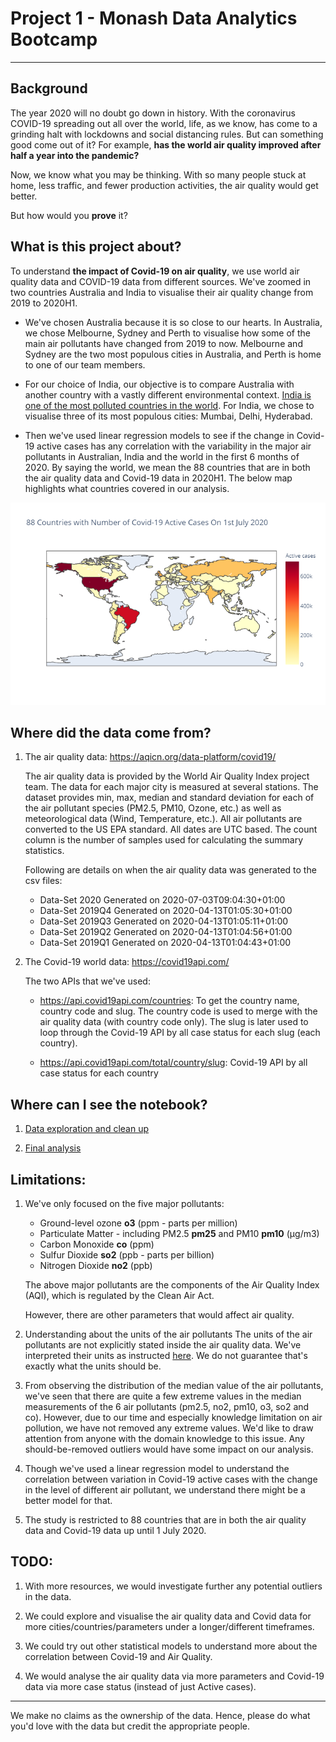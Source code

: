 # Project 1 - Monash Data Analytics Bootcamp
---

## Background

The year 2020 will no doubt go down in history. With the coronavirus COVID-19 spreading out all over the world, life, as we know, has come to a grinding halt with lockdowns and social distancing rules. But can something good come out of it? For example, **has the world air quality improved after half a year into the pandemic?**

Now, we know what you may be thinking. With so many people stuck at home, less traffic, and fewer production activities, the air quality would get better.

But how would you **prove** it?

## What is this project about?

To understand **the impact of Covid-19 on air quality**, we use world air quality data and COVID-19 data from different sources.
We've zoomed in two countries Australia and India to visualise their air quality change from 2019 to 2020H1.

* We've chosen Australia because it is so close to our hearts. In Australia, we chose Melbourne, Sydney and Perth to visualise how some of the main air pollutants have changed from 2019 to now. Melbourne and Sydney are the two most populous cities in Australia, and Perth is home to one of our team members.

* For our choice of India, our objective is to compare Australia with another country with a vastly different environmental context. [India is one of the most polluted countries in the world](https://worldpopulationreview.com/country-rankings/most-polluted-countries). For India, we chose to visualise three of its most populous cities: Mumbai, Delhi, Hyderabad.

* Then we've used linear regression models to see if the change in Covid-19 active cases has any correlation with the variability in the major air pollutants in Australian, India and the world in the first 6 months of 2020. By saying the world, we mean the 88 countries that are in both the air quality data and Covid-19 data in 2020H1. The below map highlights what countries covered in our analysis.

![Countries](images/COVID_map.png)

## Where did the data come from?

1. The air quality data: https://aqicn.org/data-platform/covid19/

    The air quality data is provided by the World Air Quality Index project team. The data for each major city is measured at several stations. The dataset provides min, max, median and standard deviation for each of the air pollutant species (PM2.5, PM10, Ozone, etc.) as well as meteorological data (Wind, Temperature, etc.). All air pollutants are converted to the US EPA standard. All dates are UTC based. The count column is the number of samples used for calculating the summary statistics. 
    
    Following are details on when the air quality data was generated to the csv files:
    
    * Data-Set 2020 Generated on 2020-07-03T09:04:30+01:00
    * Data-Set 2019Q4 Generated on 2020-04-13T01:05:30+01:00
    * Data-Set 2019Q3 Generated on 2020-04-13T01:05:11+01:00
    * Data-Set 2019Q2 Generated on 2020-04-13T01:04:56+01:00
    * Data-Set 2019Q1 Generated on 2020-04-13T01:04:43+01:00
    
2. The Covid-19 world data: https://covid19api.com/

    The two APIs that we've used:
    
    * https://api.covid19api.com/countries: To get the country name, country code and slug. The country code is used to merge with the air quality data (with country code only). The slug is later used to loop through the Covid-19 API by all case status for each slug (each country).
    
    * https://api.covid19api.com/total/country/slug: Covid-19 API by all case status for each country
    
## Where can I see the notebook?

1. [Data exploration and clean up](https://github.com/poojaisabelle/Project-One/blob/master/data_exploration_cleanup_MASTER.ipynb)

2. [Final analysis](https://github.com/poojaisabelle/Project-One/blob/master/final_analysis_MASTER.ipynb)
    
## Limitations:

1. We've only focused on the five major pollutants:

    * Ground-level ozone **o3** (ppm - parts per million)
    * Particulate Matter - including PM2.5 **pm25** and PM10 **pm10** (μg/m3)
    * Carbon Monoxide **co** (ppm)
    * Sulfur Dioxide **so2** (ppb - parts per billion)
    * Nitrogen Dioxide **no2** (ppb)
   
   The above major pollutants are the components of the Air Quality Index (AQI), which is regulated by the Clean Air Act.
   
   However, there are other parameters that would affect air quality.

2. Understanding about the units of the air pollutants
The units of the air pollutants are not explicitly stated inside the air quality data. We've interpreted their units as instructed [here](https://www.airnow.gov/sites/default/files/2020-05/aqi-technical-assistance-document-sept2018.pdf). We do not guarantee that's exactly what the units should be.

3. From observing the distribution of the median value of the air pollutants, we've seen that there are quite a few extreme values in the median measurements of the 6 air pollutants (pm2.5, no2, pm10, o3, so2 and co). However, due to our time and especially knowledge limitation on air pollution, we have not removed any extreme values. We'd like to draw attention from anyone with the domain knowledge to this issue. Any should-be-removed outliers would have some impact on our analysis.

4. Though we've used a linear regression model to understand the correlation between variation in Covid-19 active cases with the change in the level of different air pollutant, we understand there might be a better model for that.

5. The study is restricted to 88 countries that are in both the air quality data and Covid-19 data up until 1 July 2020.

## TODO:

1. With more resources, we would investigate further any potential outliers in the data.

2. We could explore and visualise the air quality data and Covid data for more cities/countries/parameters under a longer/different timeframes.

3. We could try out other statistical models to understand more about the correlation between Covid-19 and Air Quality.

4. We would analyse the air quality data via more parameters and Covid-19 data via more case status (instead of just Active cases). 

---
We make no claims as the ownership of the data. Hence, please do what you'd love with the data but credit the appropriate people.